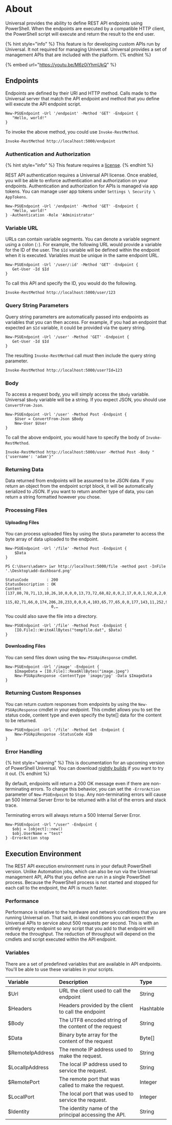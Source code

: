 # About

Universal provides the ability to define REST API endpoints using PowerShell. When the endpoints are executed by a compatible HTTP client, the PowerShell script will execute and return the result to the end user. 

{% hint style="info" %}
This feature is for developing custom APIs run by Universal. It not required for managing Universal. Universal provides a set of management APIs that are included with the platform. 
{% endhint %}

{% embed url="https://youtu.be/M6z0iYhmUkQ" %}



## Endpoints

Endpoints are defined by their URI and HTTP method. Calls made to the Universal server that match the API endpoint and method that you define will execute the API endpoint script. 

```text
New-PSUEndpoint -Url '/endpoint' -Method 'GET' -Endpoint {
   "Hello, world!"
}
```

To invoke the above method, you could use `Invoke-RestMethod`.

```text
Invoke-RestMethod http://localhost:5000/endpoint
```

### Authentication and Authorization

{% hint style="info" %}
This feature requires a [license](../licensing.md). 
{% endhint %}

REST API authentication requires a Universal API license. Once enabled, you will be able to enforce authentication and authorization on your endpoints. Authentication and authorization for APIs is managed via app tokens. You can manage user app tokens under `Settings \ Security \ AppTokens`.

```text
New-PSUEndpoint -Url '/endpoint' -Method 'GET' -Endpoint {
   "Hello, world!"
} -Authentication -Role 'Administrator'
```

### Variable URL

URLs can contain variable segments. You can denote a variable segment using a colon \(`:`\). For example, the following URL would provide a variable for the ID of the user. The `$Id` variable will be defined within the endpoint when it is executed. Variables must be unique in the same endpoint URL. 

```text
New-PSUEndpoint -Url '/user/:id' -Method 'GET' -Endpoint {
   Get-User -Id $Id
}
```

To call this API and specify the ID, you would do the following. 

```text
Invoke-RestMethod http://localhost:5000/user/123
```

### Query String Parameters

Query string parameters are automatically passed into endpoints as variables that you can then access. For example, if you had an endpoint that expected an `$Id` variable, it could be provided via the query string.

```text
New-PSUEndpoint -Url '/user' -Method 'GET' -Endpoint {
   Get-User -Id $Id
}
```

The resulting `Invoke-RestMethod` call must then include the query string parameter. 

```text
Invoke-RestMethod http://localhost:5000/user?Id=123
```

### Body

To access a request body, you will simply access the `$Body` variable. Universal `$Body` variable will be a string. If you expect JSON, you should use `ConvertFrom-Json`.

```text
New-PSUEndpoint -Url '/user' -Method Post -Endpoint {
    $User = ConvertFrom-Json $Body 
    New-User $User
}
```

To call the above endpoint, you would have to specify the body of `Invoke-RestMethod`.

```text
Invoke-RestMethod http://localhost:5000/user -Method Post -Body "{'username': 'adam'}"
```

### Returning Data

Data returned from endpoints will be assumed to be JSON data. If you return an object from the endpoint script block, it will be automatically serialized to JSON. If you want to return another type of data, you can return a string formatted however you chose. 

### Processing Files

#### Uploading Files

You can process uploaded files by using the `$Data` parameter to access the byte array of data uploaded to the endpoint.

```text
New-PSUEndpoint -Url '/file' -Method Post -Endpoint {
    $Data
}

PS C:\Users\adamr> iwr http://localhost:5000/file -method post -InFile '.\Desktop\add-dashboard.png'

StatusCode        : 200
StatusDescription : OK
Content           : [137,80,78,71,13,10,26,10,0,0,0,13,73,72,68,82,0,0,2,17,0,0,1,92,8,2,0,0,0,249,210,123,106,0,0,0,1,
                    115,82,71,66,0,174,206,28,233,0,0,0,4,103,65,77,65,0,0,177,143,11,252,97,5,0,0,0,9,112,72,89,115,0,
                    0,…
```

You could also save the file into a directory. 

```text
New-PSUEndpoint -Url '/file' -Method Post -Endpoint {
    [IO.File]::WriteAllBytes("tempfile.dat", $Data)
}
```

#### Downloading Files 

You can send files down using the `New-PSUApiResponse` cmdlet. 

```text
New-PSUEndpoint -Url '/image' -Endpoint {
    $ImageData = [IO.File]::ReadAllBytes("image.jpeg")
    New-PSUApiResponse -ContentType 'image/jpg' -Data $ImageData
}
```

### Returning Custom Responses

You can return custom responses from endpoints by using the `New-PSUApiResponse` cmdlet in your endpoint. This cmdlet allows you to set the status code, content type and even specify the byte\[\] data for the content to be returned. 

```text
New-PSUEndpoint -Url '/file' -Method Get -Endpoint {
    New-PSUApiResponse -StatusCode 410
}
```

### Error Handling

{% hint style="warning" %}
This is documentation for an upcoming version of PowerShell Universal. You can download [nightly builds](https://imsreleases.z19.web.core.windows.net/) if you want to try it out. 
{% endhint %}

By default, endpoints will return a 200 OK message even if there are non-terminating errors. To change this behavior, you can set the `-ErrorAction` parameter of `New-PSUEndpoint` to `Stop`. Any non-terminating errors will cause an 500 Internal Server Error to be returned with a list of the errors and stack trace. 

Terminating errors will always return a 500 Internal Server Error. 

```text
New-PSUEndpoint -Url "/user" -Endpoint { 
   $obj = [object]::new()
   $obj.UserName = "test"
} -ErrorAction stop
```

## Execution Environment 

The REST API execution environment runs in your default PowerShell version. Unlike Automation jobs, which can also be run via the Universal management API, APIs that you define are run in a single PowerShell process. Because the PowerShell process is not started and stopped for each call to the endpoint, the API is much faster. 

### Performance

Performance is relative to the hardware and network conditions that you are running Universal on. That said, in ideal conditions you can expect the Universal APIs to service about 500 requests per second. This is with an entirely empty endpoint so any script that you add to that endpoint will reduce the throughput. The reduction of throughput will depend on the cmdlets and script executed within the API endpoint. 

### Variables 

There are a set of predefined variables that are available in API endpoints. You'll be able to use these variables in your scripts. 

| Variable | Description | Type |
| :--- | :--- | :--- |
| $Url | URL the client used to call the endpoint | String |
| $Headers | Headers provided by the client to call the endpoint | Hashtable |
| $Body | The UTF8 encoded string of the content of the request | String |
| $Data | Binary byte array for the content of the request | Byte\[\] |
| $RemoteIpAddress | The remote IP address used to make the request.  | String |
| $LocalIpAddress | The local IP address used to service the request.  | String |
| $RemotePort | The remote port that was called to make the request.  | Integer |
| $LocalPort | The local port that was used to service the request.  | Integer |
| $Identity | The identity name of the principal accessing the API. | String |



